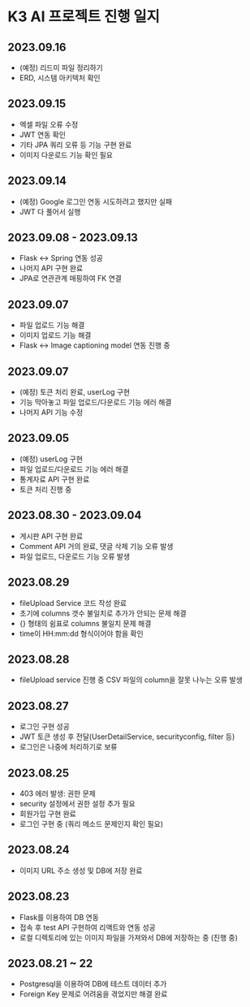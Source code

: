 # K3 AI 프로젝트 진행 일지

## 2023.09.16
- (예정) 리드미 파일 정리하기
- ERD, 시스템 아키텍처 확인

## 2023.09.15
- 엑셀 파일 오류 수정
- JWT 연동 확인
- 기타 JPA 쿼리 오류 등 기능 구현 완료
- 이미지 다운로드 기능 확인 필요

## 2023.09.14
- (예정) Google 로그인 연동 시도하려고 했지만 실패
- JWT 다 풀어서 실행

## 2023.09.08 - 2023.09.13
- Flask <-> Spring 연동 성공
- 나머지 API 구현 완료
- JPA로 연관관계 매핑하여 FK 연결

## 2023.09.07
- 파일 업로드 기능 해결
- 이미지 업로드 기능 해결
- Flask <-> Image captioning model 연동 진행 중

## 2023.09.07
- (예정) 토큰 처리 완료, userLog 구현
- 기능 막아놓고 파일 업로드/다운로드 기능 에러 해결
- 나머지 API 기능 수정

## 2023.09.05
- (예정) userLog 구현
- 파일 업로드/다운로드 기능 에러 해결
- 통계자료 API 구현 완료
- 토큰 처리 진행 중

## 2023.08.30 - 2023.09.04
- 게시판 API 구현 완료
- Comment API 거의 완료, 댓글 삭제 기능 오류 발생
- 파일 업로드, 다운로드 기능 오류 발생

## 2023.08.29
- fileUpload Service 코드 작성 완료
- 초기에 columns 갯수 불일치로 추가가 안되는 문제 해결
- {} 형태의 쉼표로 columns 불일치 문제 해결
- time이 HH:mm:dd 형식이어야 함을 확인

## 2023.08.28
- fileUpload service 진행 중 CSV 파일의 column을 잘못 나누는 오류 발생

## 2023.08.27
- 로그인 구현 성공
- JWT 토큰 생성 후 전달(UserDetailService, securityconfig, filter 등)
- 로그인은 나중에 처리하기로 보류

## 2023.08.25
- 403 에러 발생: 권한 문제
- security 설정에서 권한 설정 추가 필요
- 회원가입 구현 완료
- 로그인 구현 중 (쿼리 메소드 문제인지 확인 필요)

## 2023.08.24
- 이미지 URL 주소 생성 및 DB에 저장 완료

## 2023.08.23
- Flask를 이용하여 DB 연동
- 접속 후 test API 구현하여 리액트와 연동 성공
- 로컬 디렉토리에 있는 이미지 파일을 가져와서 DB에 저장하는 중 (진행 중)

## 2023.08.21 ~ 22
- Postgresql을 이용하여 DB에 테스트 데이터 추가
- Foreign Key 문제로 어려움을 겪었지만 해결 완료